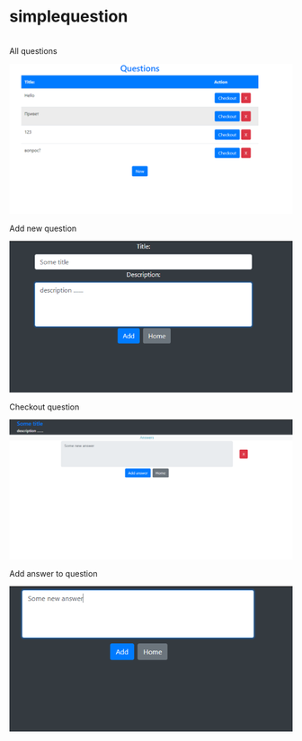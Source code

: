 # simplequestion
<br/>
All questions

![](https://github.com/fkzwd/simplequestions/blob/master/images/img1.png)

Add new question

![](https://github.com/fkzwd/simplequestions/blob/master/images/img2.png)

Checkout question

![](https://github.com/fkzwd/simplequestions/blob/master/images/img3.png)

Add answer to question

![](https://github.com/fkzwd/simplequestions/blob/master/images/img4.png)
